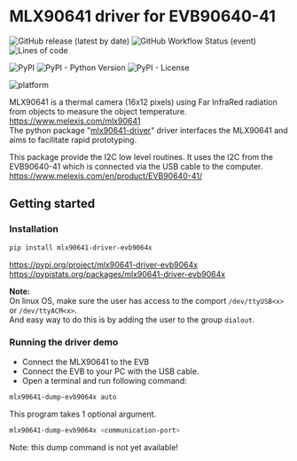 # MLX90641 driver for EVB90640-41

![GitHub release (latest by date)](https://img.shields.io/github/v/release/melexis-fir/mlx90641-driver-evb9064x-py?label=github-latest-release-tag) ![GitHub Workflow Status (event)](https://img.shields.io/github/workflow/status/melexis-fir/mlx90641-driver-evb9064x-py/build-test-publish?label=github-workflow) ![Lines of code](https://img.shields.io/tokei/lines/github/melexis-fir/mlx90641-driver-evb9064x-py)  

![PyPI](https://img.shields.io/pypi/v/mlx90641-driver-evb9064x) ![PyPI - Python Version](https://img.shields.io/pypi/pyversions/mlx90641-driver-evb9064x) ![PyPI - License](https://img.shields.io/pypi/l/mlx90641-driver-evb9064x)  

![platform](https://img.shields.io/badge/platform-Win10%20PC%20%7C%20linux%20PC%20%7C%20rasberry%20pi%204%20%7C%20Jetson%20Nano%20%7C%20beagle%20bone-lightgrey)  

MLX90641 is a thermal camera (16x12 pixels) using Far InfraRed radiation from objects to measure the object temperature.  
https://www.melexis.com/mlx90641  
The python package "[mlx90641-driver](https://github.com/melexis-fir/mlx90641-driver-py)" driver interfaces the MLX90641 and aims to facilitate rapid prototyping.

This package provide the I2C low level routines.
It uses the I2C from the EVB90640-41 which is connected via the USB cable to the computer.  
https://www.melexis.com/en/product/EVB90640-41/  

## Getting started

### Installation


```bash
pip install mlx90641-driver-evb9064x
```

https://pypi.org/project/mlx90641-driver-evb9064x  
https://pypistats.org/packages/mlx90641-driver-evb9064x

__Note:__  
On linux OS, make sure the user has access to the comport  `/dev/ttyUSB<x>` or `/dev/ttyACM<x>`.  
And easy way to do this is by adding the user to the group `dialout`.

### Running the driver demo

* Connect the MLX90641 to the EVB
* Connect the EVB to your PC with the USB cable.  
* Open a terminal and run following command:  

```bash
mlx90641-dump-evb9064x auto
```

This program takes 1 optional argument.

```bash
mlx90641-dump-evb9064x <communication-port>
```

Note: this dump command is not yet available!
